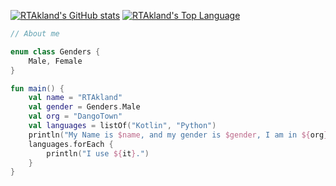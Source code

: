 [![RTAkland's GitHub stats](https://rdstat.vercel.app/api?username=RTAkland&theme=tokyonight)](https://github.com/RTAkland)
[![RTAkland's Top Language](https://github-readme-stats.vercel.app/api/top-langs/?username=RTAkland&layout=compact&theme=tokyonight)](https://github.com/RTAkland)

```kotlin
// About me

enum class Genders {
    Male, Female
}

fun main() {
    val name = "RTAkland"
    val gender = Genders.Male
    val org = "DangoTown"
    val languages = listOf("Kotlin", "Python")
    println("My Name is $name, and my gender is $gender, I am in ${org} (https://dgtmc.top).")
    languages.forEach {
        println("I use ${it}.")
    }
}
```
